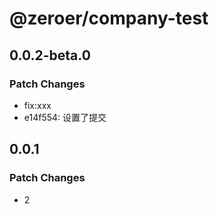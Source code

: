 # @zeroer/company-test

## 0.0.2-beta.0

### Patch Changes

- fix:xxx
- e14f554: 设置了提交

## 0.0.1

### Patch Changes

- 2
